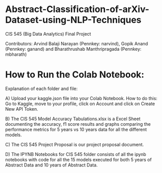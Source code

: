 # Abstract-Classification-of-arXiv-Dataset-using-NLP-Techniques
CIS 545 (Big Data Analytics) Final Project 

Contributors: Arvind Balaji Narayan (Pennkey: narvind), Gopik Anand (Pennkey: ganand) and Bharathrushab Manthripragada (Pennkey: mbharath)

# How to Run the Colab Notebook:

Explanation of each folder and file:

A) Upload your kaggle.json file into your Colab Notebook. How to do this: Go to Kaggle, move to your profile, click on Account and click on Create New API Token.

B) The CIS 545 Model Accuracy Tabulations.xlsx is a Excel Sheet documenting the accuracy, f1 score results and graphs comparing the performance metrics for 5 years vs 10 years data for all the different models.  

C) The CIS 545 Project Proposal is our project proposal document. 

D) The IPYNB Notebooks for CIS 545 folder consists of all the ipynb notebooks with code for all the 15 models executed for both 5 years of Abstract Data and 10 years of Abstract Data.

